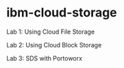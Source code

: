 # ibm-cloud-storage


Lab 1: Using Cloud File Storage

Lab 2: Using Cloud Block Storage

Lab 3: SDS with Portoworx